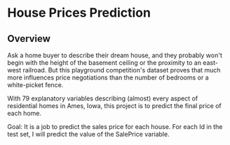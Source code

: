 # House Prices Prediction 

## Overview

Ask a home buyer to describe their dream house, and they probably won't begin with the height of the basement ceiling or the proximity to an east-west railroad. But this playground competition's dataset proves that much more influences price negotiations than the number of bedrooms or a white-picket fence.

With 79 explanatory variables describing (almost) every aspect of residential homes in Ames, Iowa, this project is to predict the final price of each home.

Goal: It is a job to predict the sales price for each house. For each Id in the test set, I will predict the value of the SalePrice variable.
